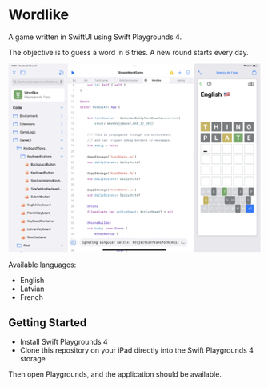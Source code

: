 # Wordlike

A game written in SwiftUI using Swift Playgrounds 4.

The objective is to guess a word in 6 tries. A new round starts every day.

![Screenshot](gh_screenshot.png)

Available languages:

- English
- Latvian
- French

## Getting Started

- Install Swift Playgrounds 4
- Clone this repository on your iPad directly into the Swift Playgrounds 4 storage

Then open Playgrounds, and the application should be available.
